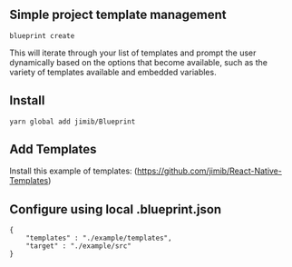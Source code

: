 ## Simple project template management

```
blueprint create
```
This will iterate through your list of templates and prompt the user dynamically based on the options that become available, such as the variety of templates available and embedded variables.

## Install

```
yarn global add jimib/Blueprint
```

## Add Templates

Install this example of templates:
(https://github.com/jimib/React-Native-Templates)

## Configure using local .blueprint.json

```
{
	"templates" : "./example/templates",
	"target" : "./example/src"
}
```